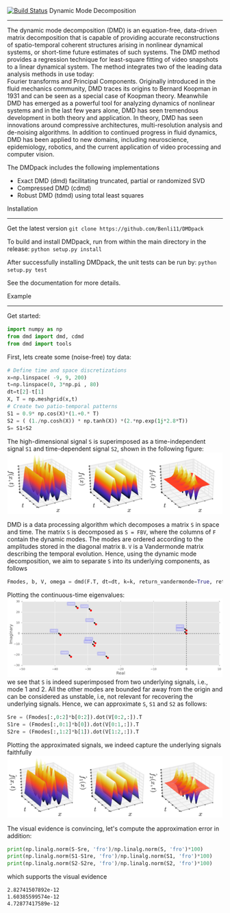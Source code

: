 [![Build Status](https://travis-ci.org/Benli11/rSVD.svg?branch=master)](https://travis-ci.org/Benli11/DMDpack)
Dynamic Mode Decomposition
***************************
The dynamic mode decomposition (DMD) is an equation-free, data-driven matrix decomposition that is capable of providing 
accurate reconstructions of spatio-temporal coherent structures arising in nonlinear dynamical systems, or short-time future 
estimates of such systems. The DMD method provides a regression technique for least-square fitting of video snapshots to a 
linear dynamical system. The method integrates two of the leading data analysis methods in use today:  
Fourier transforms and Principal Components. Originally introduced in the fluid mechanics community, DMD traces its origins 
to Bernard Koopman in 1931 and can be seen as a special case of Koopman theory. Meanwhile DMD has emerged as a powerful tool for analyzing 
dynamics of nonlinear systems and in the last few years alone, DMD has seen tremendous development in both theory and application. 
In theory, DMD has seen innovations around compressive architectures, multi-resolution analysis and de-noising algorithms. 
In addition to continued progress in fluid dynamics, DMD has been applied to new domains, including neuroscience, epidemiology, 
robotics, and the current application of video processing and computer vision.

The DMDpack includes the following implementations
* Exact DMD (dmd) facilitating truncated, partial or randomized SVD
* Compressed DMD (cdmd)
* Robust DMD (tdmd) using total least squares

Installation
************
Get the latest version
``git clone https://github.com/Benli11/DMDpack``

To build and install DMDpack, run from within the main directory in the release:
``python setup.py install``

After successfully installing DMDpack, the unit tests can be run by:
``python setup.py test``

See the documentation for more details.

Example
*******
Get started:
```python
import numpy as np
from dmd import dmd, cdmd
from dmd import tools
```

First, lets create some (noise-free) toy data:

```python
# Define time and space discretizations
x=np.linspace( -9, 9, 200)
t=np.linspace(0, 3*np.pi , 80) 
dt=t[2]-t[1]
X, T = np.meshgrid(x,t)
# Create two patio-temporal patterns
S1 = 0.9* np.cos(X)*(1.+0.* T)
S2 = ( (1./np.cosh(X)) * np.tanh(X)) *(2.*np.exp(1j*2.8*T))
S= S1+S2
```

The high-dimensional signal `S` is superimposed as a time-independent signal `S1` and time-dependent signal `S2`, shown in the following figure:
![toy](https://raw.githubusercontent.com/Benli11/data/master/img/dmd_toy_data.png)


DMD is a data processing algorithm which decomposes a matrix `S` in space and time.
The matrix `S` is decomposed as `S = FBV`, where the columns of `F` contain the dynamic modes. The modes are ordered according 
to the amplitudes stored in the diagonal matrix `B`. `V` is a Vandermonde matrix describing the temporal evolution. Hence, using the dynamic mode decomposition, we aim to separate `S` into its underlying components, as follows
```python
Fmodes, b, V, omega = dmd(F.T, dt=dt, k=k, return_vandermonde=True, return_amplitudes=True)
```
Plotting the continuous-time eigenvalues:
![mode](https://raw.githubusercontent.com/Benli11/data/master/img/dmd_toy_modes.png) 
we see that `S` is indeed superimposed from two underlying signals, i.e., mode 1 and 2. All the other modes are bounded far away from the origin and can be considered as unstable, i.e, not relevant for recovering the underlying signals. Hence, we can approximate `S`, `S1` and `S2` as follows:

```python
Sre = (Fmodes[:,0:2]*b[0:2]).dot(V[0:2,:]).T
S1re = (Fmodes[:,0:1]*b[0]).dot(V[0:1,:]).T
S2re = (Fmodes[:,1:2]*b[1]).dot(V[1:2,:]).T
```
Plotting the approximated signals, we indeed capture the underlying signals faithfully
![dmdre](https://raw.githubusercontent.com/Benli11/data/master/img/dmd_toy_dmd.png)

The visual evidence is convincing, let's compute the approximation error in addition:

```python
print(np.linalg.norm(S-Sre, 'fro')/np.linalg.norm(S, 'fro')*100)
print(np.linalg.norm(S1-S1re, 'fro')/np.linalg.norm(S1, 'fro')*100)
print(np.linalg.norm(S2-S2re, 'fro')/np.linalg.norm(S2, 'fro')*100)
```
which supports the visual evidence
```
2.82741507892e-12
1.60385599574e-12
4.72877417589e-12
```

